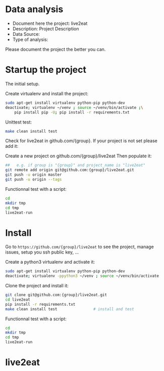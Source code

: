 # Data analysis
- Document here the project: live2eat
- Description: Project Description
- Data Source:
- Type of analysis:

Please document the project the better you can.

# Startup the project

The initial setup.

Create virtualenv and install the project:
```bash
sudo apt-get install virtualenv python-pip python-dev
deactivate; virtualenv ~/venv ; source ~/venv/bin/activate ;\
    pip install pip -U; pip install -r requirements.txt
```

Unittest test:
```bash
make clean install test
```

Check for live2eat in github.com/{group}. If your project is not set please add it:

Create a new project on github.com/{group}/live2eat
Then populate it:

```bash
##   e.g. if group is "{group}" and project_name is "live2eat"
git remote add origin git@github.com:{group}/live2eat.git
git push -u origin master
git push -u origin --tags
```

Functionnal test with a script:

```bash
cd
mkdir tmp
cd tmp
live2eat-run
```

# Install

Go to `https://github.com/{group}/live2eat` to see the project, manage issues,
setup you ssh public key, ...

Create a python3 virtualenv and activate it:

```bash
sudo apt-get install virtualenv python-pip python-dev
deactivate; virtualenv -ppython3 ~/venv ; source ~/venv/bin/activate
```

Clone the project and install it:

```bash
git clone git@github.com:{group}/live2eat.git
cd live2eat
pip install -r requirements.txt
make clean install test                # install and test
```
Functionnal test with a script:

```bash
cd
mkdir tmp
cd tmp
live2eat-run
```
# live2eat
